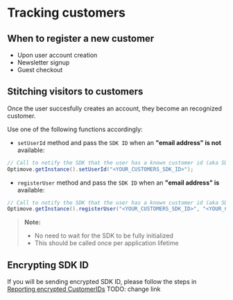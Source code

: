 # Tracking customers

## When to register a new customer
- Upon user account creation
- Newsletter signup
- Guest checkout

## Stitching visitors to customers
Once the user succesfully creates an account, they become an recognized customer. 

Use one of the following functions accordingly:

- `setUserId` method and pass the `SDK ID` when an **"email address" is not** available:
```groovy
// Call to notify the SDK that the user has a known customer id (aka SDK ID)
Optimove.getInstance().setUserId("<YOUR_CUSTOMERS_SDK_ID>");
```

- `registerUser` method and pass the `SDK ID` when an **"email address" is** available:
```groovy
// Call to notify the SDK that the user has a known customer id (aka SDK ID)
Optimove.getInstance().registerUser("<YOUR_CUSTOMERS_SDK_ID>", "<YOUR_CUSTOMERS_EMAIL_ADDRESS>");
```

> **Note:** 
> - No need to wait for the SDK to be fully initialized
> - This should be called once per application lifetime

## Encrypting SDK ID
If you will be sending encrypted SDK ID, please follow the steps in [Reporting encrypted CustomerIDs](https://github.com/optimove-tech/Reporting-Encrypted-CustomerID)
TODO: change link

